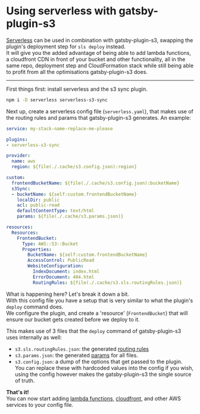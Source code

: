 # Using serverless with gatsby-plugin-s3

[Serverless](https://serverless.com) can be used in combination with gatsby-plugin-s3, swapping the plugin's deployment step for `sls deploy` instead.  
It will give you the added advantage of being able to add lambda functions, a cloudfront CDN in front of your bucket and other functionality, all in the same repo, deployment step and CloudFormation stack while still being able to profit from all the optimisations gatsby-plugin-s3 does.

-------

First things first: install serverless and the s3 sync plugin.
```bash
npm i -D serverless serverless-s3-sync
```

Next up, create a serverless config file (`serverless.yaml`), that makes use of the routing rules and params that gatsby-plugin-s3 generates.
An example:

```yaml
service: my-stack-name-replace-me-please

plugins:
- serverless-s3-sync

provider:
  name: aws
  region: ${file(./.cache/s3.config.json):region}

custom:
  frontendBucketName: ${file(./.cache/s3.config.json):bucketName}
  s3Sync:
  - bucketName: ${self:custom.frontendBucketName}
    localDir: public
    acl: public-read
    defaultContentType: text/html
    params: ${file(./.cache/s3.params.json)}

resources:
  Resources:
    FrontendBucket:
      Type: AWS::S3::Bucket
      Properties:
        BucketName: ${self:custom.frontendBucketName}
        AccessControl: PublicRead
        WebsiteConfiguration:
          IndexDocument: index.html
          ErrorDocument: 404.html
          RoutingRules: ${file(./.cache/s3.sls.routingRules.json)}
```

What is happening here? Let's break it down a bit.  
With this config file you have a setup that is very similar to what the plugin's `deploy` command does.  
We configure the plugin, and create a 'resource' (`FrontendBucket`) that will ensure our bucket gets created before we deploy to it.     

This makes use of 3 files that the `deploy` command of gatsby-plugin-s3 uses internally as well:

- `s3.sls.routingRules.json`: the generated [routing rules](https://docs.aws.amazon.com/AWSCloudFormation/latest/UserGuide/aws-properties-s3-websiteconfiguration-routingrules.html)  
- `s3.params.json`: the generated [params](https://github.com/aws/aws-sdk-js/blob/83ebfbcc6ab30b9a486b15cdede26a1bd03c72e4/clients/s3.d.ts#L3573) for all files.  
- `s3.config.json`: a dump of the options that get passed to the plugin.  
You can replace these with hardcoded values into the config if you wish, using the config however makes the gatsby-plugin-s3 the single source of truth.  

**That's it!**  
You can now start adding [lambda functions](https://serverless.com/framework/docs/providers/aws/guide/functions/), [cloudfront](https://github.com/serverless/examples/tree/master/aws-node-single-page-app-via-cloudfront), and other AWS services to your config file.

